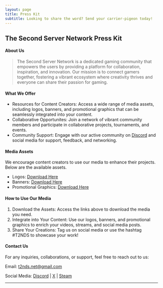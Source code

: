```yaml
---
layout: page
title: Press Kit
subtitle: Looking to share the word? Send your carrier-pigeon today!
---
```

## The Second Server Network Press Kit
#### About Us
> The Second Server Network is a dedicated gaming community that empowers the users by providing a platform for collaboration, inspiration, and innovation. Our mission is to connect gamers together, fostering a vibrant ecosystem where creativity thrives and everyone can share their passion for gaming.


#### What We Offer
- Resources for Content Creators: Access a wide range of media assets, including logos, banners, and promotional graphics that can be seamlessly integrated into your content.
- Collaborative Opportunites: Join a network of vibrant community members and participate in collaborative projects, tournaments, and events.
- Community Support: Engage with our active community on [Discord](https://discord.gg/FEzMPT4) and social media for support, feedback, and networking.


#### Media Assets
 We encourage content creators to use our media to enhance their projects. Below are the available assets.
 - Logos: [Download Here](#)
 - Banners: [Download Here](#)
 - Promotional Graphics: [Download Here](#)

#### How to Use Our Media
1. Download the Assets: Access the links above to download the media you need.
2. Integrate into Your Content: Use our logos, banners, and promotional graphics to enrich your videos, streams, and social media posts.
3. Share Your Creations: Tag us on social media or use the hashtag #T2NDS to showcase your work!

#### Contact Us
For any inquiries, collaborations, or support, feel free to reach out to us:

Email: [t2nds.net@gmail.com](mailto:t2nds.net@gmail.com)

Social Media: [Discord](https://discord.gg/FEzMPT4) | [X]() | [Steam]()


---



